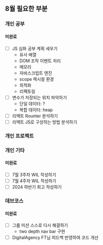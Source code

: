 ## 8월 필요한 부분

### 개인 공부

#### 미완료

- [ ] JS 심화 공부 계획 세우기
  - 유사 배열
  - DOM 조작 이벤트 처리
  - 메모리
  - 자바스크립트 엔진
  - scope 렉시컬 환경
  - 최적화
  - 리팩토링
- [ ] 변수가 저장되는 위치 파악하기
  - 단일 데이터: ?
  - 복합 데이터: heap
- [ ] 리액트 Rounter 분석하기
- [ ] 리액트 JS로 구성하는 방법 분석하기

### 개인 프로젝트

### 개인 기타

#### 미완료

- [ ] 7월 3주차 WIL 작성하기
- [ ] 7월 4주차 WIL 작성하기
- [ ] 2024 하반기 회고 작성하기

### 데브코스

#### 미완료

- [ ] 그룹 미션 스스로 다시 해결하기
  - two depth nav bar 구현
- [ ] DigitalAgency FT님 피드백 반영하여 코드 개선
